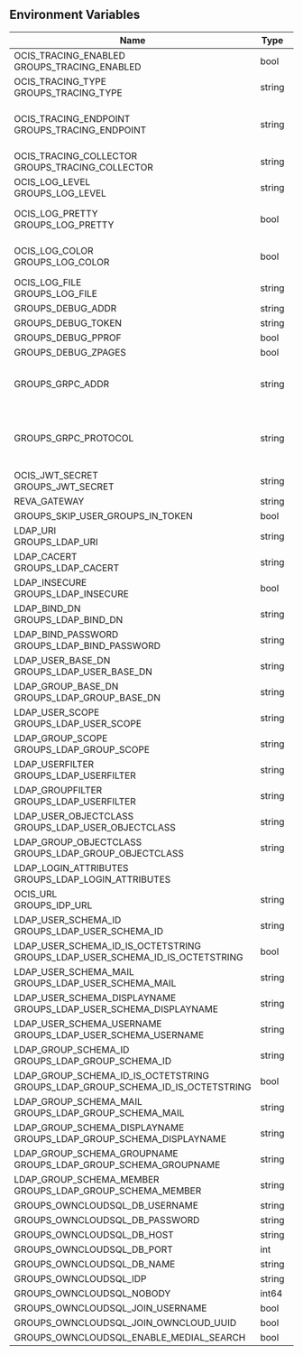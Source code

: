## Environment Variables

| Name | Type | Default Value | Description |
|------|------|---------------|-------------|
| OCIS_TRACING_ENABLED<br/>GROUPS_TRACING_ENABLED | bool | false | Activates tracing.|
| OCIS_TRACING_TYPE<br/>GROUPS_TRACING_TYPE | string |  | |
| OCIS_TRACING_ENDPOINT<br/>GROUPS_TRACING_ENDPOINT | string |  | The endpoint to the tracing collector.|
| OCIS_TRACING_COLLECTOR<br/>GROUPS_TRACING_COLLECTOR | string |  | |
| OCIS_LOG_LEVEL<br/>GROUPS_LOG_LEVEL | string |  | The log level.|
| OCIS_LOG_PRETTY<br/>GROUPS_LOG_PRETTY | bool | false | Activates pretty log output.|
| OCIS_LOG_COLOR<br/>GROUPS_LOG_COLOR | bool | false | Activates colorized log output.|
| OCIS_LOG_FILE<br/>GROUPS_LOG_FILE | string |  | The target log file.|
| GROUPS_DEBUG_ADDR | string | 127.0.0.1:9161 | |
| GROUPS_DEBUG_TOKEN | string |  | |
| GROUPS_DEBUG_PPROF | bool | false | |
| GROUPS_DEBUG_ZPAGES | bool | false | |
| GROUPS_GRPC_ADDR | string | 127.0.0.1:9160 | The address of the grpc service.|
| GROUPS_GRPC_PROTOCOL | string | tcp | The transport protocol of the grpc service.|
| OCIS_JWT_SECRET<br/>GROUPS_JWT_SECRET | string |  | |
| REVA_GATEWAY | string | 127.0.0.1:9142 | |
| GROUPS_SKIP_USER_GROUPS_IN_TOKEN | bool | false | |
| LDAP_URI<br/>GROUPS_LDAP_URI | string | ldaps://localhost:9235 | |
| LDAP_CACERT<br/>GROUPS_LDAP_CACERT | string | ~/.ocis/idm/ldap.crt | |
| LDAP_INSECURE<br/>GROUPS_LDAP_INSECURE | bool | false | |
| LDAP_BIND_DN<br/>GROUPS_LDAP_BIND_DN | string | uid=reva,ou=sysusers,o=libregraph-idm | |
| LDAP_BIND_PASSWORD<br/>GROUPS_LDAP_BIND_PASSWORD | string |  | |
| LDAP_USER_BASE_DN<br/>GROUPS_LDAP_USER_BASE_DN | string | ou=users,o=libregraph-idm | |
| LDAP_GROUP_BASE_DN<br/>GROUPS_LDAP_GROUP_BASE_DN | string | ou=groups,o=libregraph-idm | |
| LDAP_USER_SCOPE<br/>GROUPS_LDAP_USER_SCOPE | string | sub | |
| LDAP_GROUP_SCOPE<br/>GROUPS_LDAP_GROUP_SCOPE | string | sub | |
| LDAP_USERFILTER<br/>GROUPS_LDAP_USERFILTER | string |  | |
| LDAP_GROUPFILTER<br/>GROUPS_LDAP_USERFILTER | string |  | |
| LDAP_USER_OBJECTCLASS<br/>GROUPS_LDAP_USER_OBJECTCLASS | string | inetOrgPerson | |
| LDAP_GROUP_OBJECTCLASS<br/>GROUPS_LDAP_GROUP_OBJECTCLASS | string | groupOfNames | |
| LDAP_LOGIN_ATTRIBUTES<br/>GROUPS_LDAP_LOGIN_ATTRIBUTES |  | [uid mail] | |
| OCIS_URL<br/>GROUPS_IDP_URL | string | https://localhost:9200 | |
| LDAP_USER_SCHEMA_ID<br/>GROUPS_LDAP_USER_SCHEMA_ID | string | ownclouduuid | |
| LDAP_USER_SCHEMA_ID_IS_OCTETSTRING<br/>GROUPS_LDAP_USER_SCHEMA_ID_IS_OCTETSTRING | bool | false | |
| LDAP_USER_SCHEMA_MAIL<br/>GROUPS_LDAP_USER_SCHEMA_MAIL | string | mail | |
| LDAP_USER_SCHEMA_DISPLAYNAME<br/>GROUPS_LDAP_USER_SCHEMA_DISPLAYNAME | string | displayname | |
| LDAP_USER_SCHEMA_USERNAME<br/>GROUPS_LDAP_USER_SCHEMA_USERNAME | string | uid | |
| LDAP_GROUP_SCHEMA_ID<br/>GROUPS_LDAP_GROUP_SCHEMA_ID | string | ownclouduuid | |
| LDAP_GROUP_SCHEMA_ID_IS_OCTETSTRING<br/>GROUPS_LDAP_GROUP_SCHEMA_ID_IS_OCTETSTRING | bool | false | |
| LDAP_GROUP_SCHEMA_MAIL<br/>GROUPS_LDAP_GROUP_SCHEMA_MAIL | string | mail | |
| LDAP_GROUP_SCHEMA_DISPLAYNAME<br/>GROUPS_LDAP_GROUP_SCHEMA_DISPLAYNAME | string | cn | |
| LDAP_GROUP_SCHEMA_GROUPNAME<br/>GROUPS_LDAP_GROUP_SCHEMA_GROUPNAME | string | cn | |
| LDAP_GROUP_SCHEMA_MEMBER<br/>GROUPS_LDAP_GROUP_SCHEMA_MEMBER | string | member | |
| GROUPS_OWNCLOUDSQL_DB_USERNAME | string | owncloud | |
| GROUPS_OWNCLOUDSQL_DB_PASSWORD | string |  | |
| GROUPS_OWNCLOUDSQL_DB_HOST | string | mysql | |
| GROUPS_OWNCLOUDSQL_DB_PORT | int | 3306 | |
| GROUPS_OWNCLOUDSQL_DB_NAME | string | owncloud | |
| GROUPS_OWNCLOUDSQL_IDP | string | https://localhost:9200 | |
| GROUPS_OWNCLOUDSQL_NOBODY | int64 | 90 | |
| GROUPS_OWNCLOUDSQL_JOIN_USERNAME | bool | false | |
| GROUPS_OWNCLOUDSQL_JOIN_OWNCLOUD_UUID | bool | false | |
| GROUPS_OWNCLOUDSQL_ENABLE_MEDIAL_SEARCH | bool | false | |